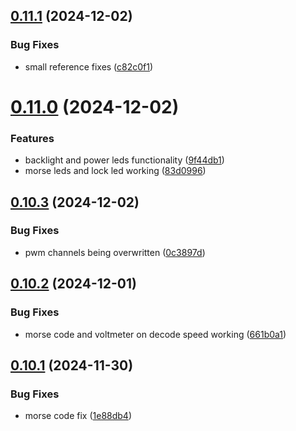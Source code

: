 ## [0.11.1](https://github.com/olipayne/Arduino-Morse-Radio/compare/v0.11.0...v0.11.1) (2024-12-02)


### Bug Fixes

* small reference fixes ([c82c0f1](https://github.com/olipayne/Arduino-Morse-Radio/commit/c82c0f13fc3179c98e915f89ea60878f9da4e211))



# [0.11.0](https://github.com/olipayne/Arduino-Morse-Radio/compare/v0.10.3...v0.11.0) (2024-12-02)


### Features

* backlight and power leds functionality ([9f44db1](https://github.com/olipayne/Arduino-Morse-Radio/commit/9f44db1197bdc3d798efef6384e7ea9da0896786))
* morse leds and lock led working ([83d0996](https://github.com/olipayne/Arduino-Morse-Radio/commit/83d09966d7c0ec4402c6fd6abb39f0b6a08081e2))



## [0.10.3](https://github.com/olipayne/Arduino-Morse-Radio/compare/v0.10.2...v0.10.3) (2024-12-02)


### Bug Fixes

* pwm channels being overwritten ([0c3897d](https://github.com/olipayne/Arduino-Morse-Radio/commit/0c3897da75a9bf70d9d17908bbb19e24de1843a4))



## [0.10.2](https://github.com/olipayne/Arduino-Morse-Radio/compare/v0.10.1...v0.10.2) (2024-12-01)


### Bug Fixes

* morse code and voltmeter on decode speed working ([661b0a1](https://github.com/olipayne/Arduino-Morse-Radio/commit/661b0a13eb04c3ff1657e367a8cbed401ddd0b9e))



## [0.10.1](https://github.com/olipayne/Arduino-Morse-Radio/compare/v0.10.0...v0.10.1) (2024-11-30)


### Bug Fixes

* morse code fix ([1e88db4](https://github.com/olipayne/Arduino-Morse-Radio/commit/1e88db43c92f70b3079d247372b3214bd9383008))



